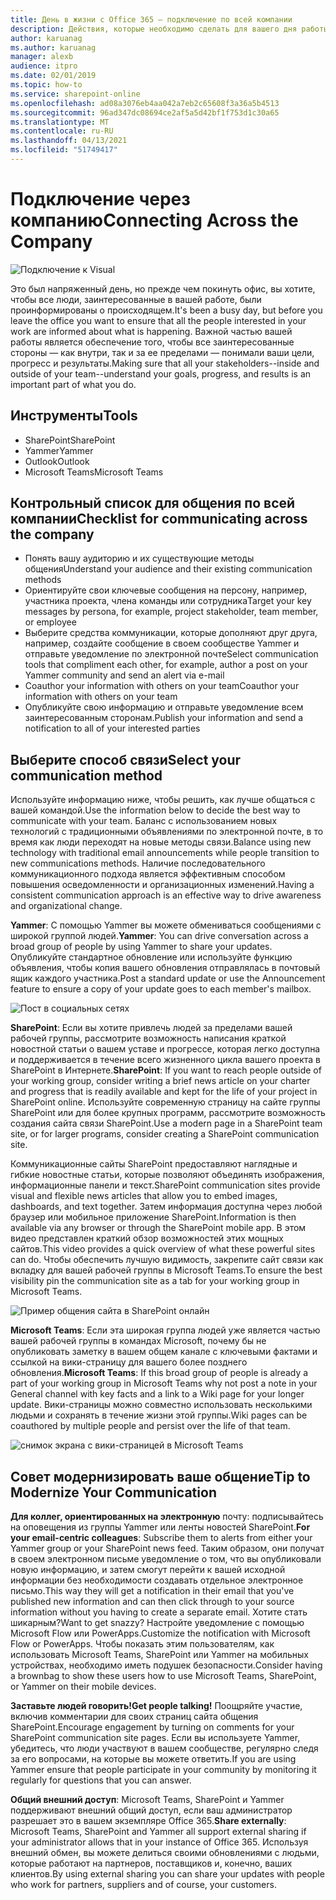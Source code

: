 ```yaml
---
title: День в жизни с Office 365 — подключение по всей компании
description: Действия, которые необходимо сделать для вашего дня работы с Office 365
author: karuanag
ms.author: karuanag
manager: alexb
audience: itpro
ms.date: 02/01/2019
ms.topic: how-to
ms.service: sharepoint-online
ms.openlocfilehash: ad08a3076eb4aa042a7eb2c65608f3a36a5b4513
ms.sourcegitcommit: 96ad347dc08694ce2af5a5d42bf1f753d1c30a65
ms.translationtype: MT
ms.contentlocale: ru-RU
ms.lasthandoff: 04/13/2021
ms.locfileid: "51749417"
---
```

# <a name="connecting-across-the-company"></a><span data-ttu-id="14d2e-103">Подключение через компанию</span><span class="sxs-lookup"><span data-stu-id="14d2e-103">Connecting Across the Company</span></span>

![Подключение к Visual](media/ditl_crosscompany.png)

<span data-ttu-id="14d2e-105">Это был напряженный день, но прежде чем покинуть офис, вы хотите, чтобы все люди, заинтересованные в вашей работе, были проинформированы о происходящем.</span><span class="sxs-lookup"><span data-stu-id="14d2e-105">It's been a busy day, but before you leave the office you want to ensure that all the people interested in your work are informed about what is happening.</span></span> <span data-ttu-id="14d2e-106">Важной частью вашей работы является обеспечение того, чтобы все заинтересованные стороны — как внутри, так и за ее пределами — понимали ваши цели, прогресс и результаты.</span><span class="sxs-lookup"><span data-stu-id="14d2e-106">Making sure that all your stakeholders--inside and outside of your team--understand your goals, progress, and results is an important part of what you do.</span></span>  

## <a name="tools"></a><span data-ttu-id="14d2e-107">Инструменты</span><span class="sxs-lookup"><span data-stu-id="14d2e-107">Tools</span></span>
- <span data-ttu-id="14d2e-108">SharePoint</span><span class="sxs-lookup"><span data-stu-id="14d2e-108">SharePoint</span></span>
- <span data-ttu-id="14d2e-109">Yammer</span><span class="sxs-lookup"><span data-stu-id="14d2e-109">Yammer</span></span>
- <span data-ttu-id="14d2e-110">Outlook</span><span class="sxs-lookup"><span data-stu-id="14d2e-110">Outlook</span></span>
- <span data-ttu-id="14d2e-111">Microsoft Teams</span><span class="sxs-lookup"><span data-stu-id="14d2e-111">Microsoft Teams</span></span> 

## <a name="checklist-for-communicating-across-the-company"></a><span data-ttu-id="14d2e-112">Контрольный список для общения по всей компании</span><span class="sxs-lookup"><span data-stu-id="14d2e-112">Checklist for communicating across the company</span></span>
- <span data-ttu-id="14d2e-113">Понять вашу аудиторию и их существующие методы общения</span><span class="sxs-lookup"><span data-stu-id="14d2e-113">Understand your audience and their existing communication methods</span></span>
- <span data-ttu-id="14d2e-114">Ориентируйте свои ключевые сообщения на персону, например, участника проекта, члена команды или сотрудника</span><span class="sxs-lookup"><span data-stu-id="14d2e-114">Target your key messages by persona, for example, project stakeholder, team member, or employee</span></span>
- <span data-ttu-id="14d2e-115">Выберите средства коммуникации, которые дополняют друг друга, например, создайте сообщение в своем сообществе Yammer и отправьте уведомление по электронной почте</span><span class="sxs-lookup"><span data-stu-id="14d2e-115">Select communication tools that compliment each other, for example, author a post on your Yammer community and send an alert via e-mail</span></span> 
- <span data-ttu-id="14d2e-116">Coauthor your information with others on your team</span><span class="sxs-lookup"><span data-stu-id="14d2e-116">Coauthor your information with others on your team</span></span>
- <span data-ttu-id="14d2e-117">Опубликуйте свою информацию и отправьте уведомление всем заинтересованным сторонам.</span><span class="sxs-lookup"><span data-stu-id="14d2e-117">Publish your information and send a notification to all of your interested parties</span></span> 
 
## <a name="select-your-communication-method"></a><span data-ttu-id="14d2e-118">Выберите способ связи</span><span class="sxs-lookup"><span data-stu-id="14d2e-118">Select your communication method</span></span>
<span data-ttu-id="14d2e-119">Используйте информацию ниже, чтобы решить, как лучше общаться с вашей командой.</span><span class="sxs-lookup"><span data-stu-id="14d2e-119">Use the information below to decide the best way to communicate with your team.</span></span> <span data-ttu-id="14d2e-120">Баланс с использованием новых технологий с традиционными объявлениями по электронной почте, в то время как люди переходят на новые методы связи.</span><span class="sxs-lookup"><span data-stu-id="14d2e-120">Balance using new technology with traditional email announcements while people transition to new communications methods.</span></span> <span data-ttu-id="14d2e-121">Наличие последовательного коммуникационного подхода является эффективным способом повышения осведомленности и организационных изменений.</span><span class="sxs-lookup"><span data-stu-id="14d2e-121">Having a consistent communication approach is an effective way to drive awareness and organizational change.</span></span> 

<span data-ttu-id="14d2e-122">**Yammer**: С помощью Yammer вы можете обмениваться сообщениями с широкой группой людей.</span><span class="sxs-lookup"><span data-stu-id="14d2e-122">**Yammer**: You can drive conversation across a broad group of people by using Yammer to share your updates.</span></span> <span data-ttu-id="14d2e-123">Опубликуйте стандартное обновление или используйте функцию объявления, чтобы копия вашего обновления отправлялась в почтовый ящик каждого участника.</span><span class="sxs-lookup"><span data-stu-id="14d2e-123">Post a standard update or use the Announcement feature to ensure a copy of your update goes to each member's mailbox.</span></span> 

![Пост в социальных сетях](media/ditl_IT-Service-News.png)

<span data-ttu-id="14d2e-125">**SharePoint**: Если вы хотите привлечь людей за пределами вашей рабочей группы, рассмотрите возможность написания краткой новостной статьи о вашем уставе и прогрессе, которая легко доступна и поддерживается в течение всего жизненного цикла вашего проекта в SharePoint в Интернете.</span><span class="sxs-lookup"><span data-stu-id="14d2e-125">**SharePoint**: If you want to reach people outside of your  working group, consider writing a brief news article on your charter and progress that is readily available and kept for the life of your project in SharePoint online.</span></span> <span data-ttu-id="14d2e-126">Используйте современную страницу на сайте группы SharePoint или для более крупных программ, рассмотрите возможность создания сайта связи SharePoint.</span><span class="sxs-lookup"><span data-stu-id="14d2e-126">Use a modern page in a SharePoint team site, or for larger programs, consider creating a SharePoint communication site.</span></span> 

<span data-ttu-id="14d2e-127">Коммуникационные сайты SharePoint предоставляют наглядные и гибкие новостные статьи, которые позволяют объединять изображения, информационные панели и текст.</span><span class="sxs-lookup"><span data-stu-id="14d2e-127">SharePoint communication sites provide visual and flexible news articles that allow you to embed images, dashboards, and text together.</span></span> <span data-ttu-id="14d2e-128">Затем информация доступна через любой браузер или мобильное приложение SharePoint.</span><span class="sxs-lookup"><span data-stu-id="14d2e-128">Information is then available via any browser or through the SharePoint mobile app.</span></span> <span data-ttu-id="14d2e-129">В этом видео представлен краткий обзор возможностей этих мощных сайтов.</span><span class="sxs-lookup"><span data-stu-id="14d2e-129">This video provides a quick overview of what these powerful sites can do.</span></span> <span data-ttu-id="14d2e-130">Чтобы обеспечить лучшую видимость, закрепите сайт связи как вкладку для вашей рабочей группы в Microsoft Teams.</span><span class="sxs-lookup"><span data-stu-id="14d2e-130">To ensure the best visibility pin the communication site as a tab for your working group in Microsoft Teams.</span></span>

![Пример общения сайта в SharePoint онлайн](media/ditl_Comm-Site.png)

<span data-ttu-id="14d2e-132">**Microsoft Teams**: Если эта широкая группа людей уже является частью вашей рабочей группы в командах Microsoft, почему бы не опубликовать заметку в вашем общем канале с ключевыми фактами и ссылкой на вики-страницу для вашего более позднего обновления.</span><span class="sxs-lookup"><span data-stu-id="14d2e-132">**Microsoft Teams**:  If this broad group of people is already a part of your working group in Microsoft Teams why not post a note in your General channel with key facts and a link to a Wiki page for your longer update.</span></span>  <span data-ttu-id="14d2e-133">Вики-страницы можно совместно использовать несколькими людьми и сохранять в течение жизни этой группы.</span><span class="sxs-lookup"><span data-stu-id="14d2e-133">Wiki pages can be coauthored by multiple people and persist over the life of that team.</span></span> 

![снимок экрана с вики-страницей в Microsoft Teams](media/ditl_Teams-Wiki.png)

## <a name="tip-to-modernize-your-communication"></a><span data-ttu-id="14d2e-135">Совет модернизировать ваше общение</span><span class="sxs-lookup"><span data-stu-id="14d2e-135">Tip to Modernize Your Communication</span></span>

<span data-ttu-id="14d2e-136">**Для коллег, ориентированных на электронную** почту: подписывайтесь на оповещения из группы Yammer или ленты новостей SharePoint.</span><span class="sxs-lookup"><span data-stu-id="14d2e-136">**For your email-centric colleagues**: Subscribe them to alerts from either your Yammer group or your SharePoint news feed.</span></span>  <span data-ttu-id="14d2e-137">Таким образом, они получат в своем электронном письме уведомление о том, что вы опубликовали новую информацию, и затем смогут перейти к вашей исходной информации без необходимости создавать отдельное электронное письмо.</span><span class="sxs-lookup"><span data-stu-id="14d2e-137">This way they will get a notification in their email that you've published new information and can then click through to your source information without you having to create a separate email.</span></span>  <span data-ttu-id="14d2e-138">Хотите стать шикарным?</span><span class="sxs-lookup"><span data-stu-id="14d2e-138">Want to get snazzy?</span></span>  <span data-ttu-id="14d2e-139">Настройте уведомление с помощью Microsoft Flow или PowerApps.</span><span class="sxs-lookup"><span data-stu-id="14d2e-139">Customize the notification with Microsoft Flow or PowerApps.</span></span> <span data-ttu-id="14d2e-140">Чтобы показать этим пользователям, как использовать Microsoft Teams, SharePoint или Yammer на мобильных устройствах, необходимо иметь подушек безопасности.</span><span class="sxs-lookup"><span data-stu-id="14d2e-140">Consider having a brownbag to show these users how to use Microsoft Teams, SharePoint, or Yammer on their mobile devices.</span></span> 

<span data-ttu-id="14d2e-141">**Заставьте людей говорить!**</span><span class="sxs-lookup"><span data-stu-id="14d2e-141">**Get people talking!**</span></span> <span data-ttu-id="14d2e-142">Поощряйте участие, включив комментарии для своих страниц сайта общения SharePoint.</span><span class="sxs-lookup"><span data-stu-id="14d2e-142">Encourage engagement by turning on comments for your SharePoint communication site pages.</span></span>  <span data-ttu-id="14d2e-143">Если вы используете Yammer, убедитесь, что люди участвуют в вашем сообществе, регулярно следя за его вопросами, на которые вы можете ответить.</span><span class="sxs-lookup"><span data-stu-id="14d2e-143">If you are using Yammer ensure that people participate in your community by monitoring it regularly for questions that you can answer.</span></span> 

<span data-ttu-id="14d2e-144">**Общий внешний доступ**: Microsoft Teams, SharePoint и Yammer поддерживают внешний общий доступ, если ваш администратор разрешает это в вашем экземпляре Office 365.</span><span class="sxs-lookup"><span data-stu-id="14d2e-144">**Share externally**:  Microsoft Teams, SharePoint and Yammer all support external sharing if your administrator allows that in your instance of Office 365.</span></span>  <span data-ttu-id="14d2e-145">Используя внешний обмен, вы можете делиться своими обновлениями с людьми, которые работают на партнеров, поставщиков и, конечно, ваших клиентов.</span><span class="sxs-lookup"><span data-stu-id="14d2e-145">By using external sharing you can share your updates with people who work for partners, suppliers and of course, your customers.</span></span>
